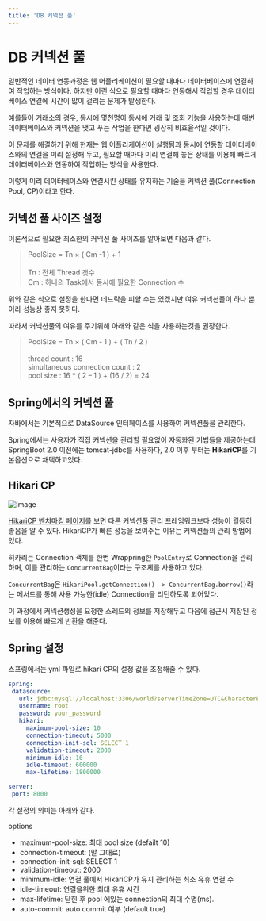 ```yaml
---
title: 'DB 커넥션 풀'
---
```

# DB 커넥션 풀

일반적인 데이터 연동과정은 웹 어플리케이션이 필요할 때마다 데이터베이스에 연결하여 작업하는 방식이다. 하지만 이런 식으로 필요할 때마다 연동해서 작업할 경우 데이터베이스 연결에 시간이 많이 걸리는 문제가 발생한다.

예를들어 거래소의 경우, 동시에 몇천명이 동시에 거래 및 조회 기능을 사용하는데 매번 데이터베이스와 커넥션을 맺고 푸는 작업을 한다면 굉장히 비효율적일 것이다.

이 문제를 해결하기 위해 현재는 웹 어플리케이션이 실행됨과 동시에 연동할 데이터베이스와의 연결을 미리 설정해 두고, 필요할 때마다 미리 연결해 놓은 상태를 이용해 빠르게 데이터베이스와 연동하여 작업하는 방식을 사용한다.

이렇게 미리 데이터베이스와 연결시킨 상태를 유지하는 기술을 커넥션 풀(Connection Pool, CP)이라고 한다.

## 커넥션 풀 사이즈 설정

이론적으로 필요한 최소한의 커넥션 풀 사이즈를 알아보면 다음과 같다.

> PoolSize = Tn × ( Cm -1 ) + 1 <br><br> Tn : 전체 Thread 갯수 <br> Cm : 하나의 Task에서 동시에 필요한 Connection 수

위와 같은 식으로 설정을 한다면 데드락을 피할 수는 있겠지만 여유 커넥션풀이 하나 뿐이라 성능상 좋지 못하다.

따라서 커넥션풀의 여유를 주기위해 아래와 같은 식을 사용하는것을 권장한다.

> PoolSize = Tn × ( Cm - 1 ) + ( Tn / 2 ) <br><br> thread count : 16 <br> simultaneous connection count : 2 <br> pool size : 16 * ( 2 – 1 ) + (16 / 2) = 24

## Spring에서의 커넥션 풀

자바에서는 기본적으로 DataSource 인터페이스를 사용하여 커넥션풀을 관리한다.

Spring에서는 사용자가 직접 커넥션을 관리할 필요없이 자동화된 기법들을 제공하는데 SpringBoot 2.0 이전에는 tomcat-jdbc를 사용하다, 2.0 이후 부터는 **HikariCP**를 기본옵션으로 채택하고있다.

## Hikari CP

![image](https://user-images.githubusercontent.com/81006587/230904793-ca2415c1-8dc6-425e-9fab-5e8975c7e591.png)

[HikariCP 벤치마킹 페이지](https://github.com/brettwooldridge/HikariCP-benchmark)를 보면 다른 커넥션풀 관리 프레임워크보다 성능이 월등히 좋음을 알 수 있다. HikariCP가 빠른 성능을 보여주는 이유는 커넥션풀의 관리 방법에 있다.

히카리는 Connection 객체를 한번 Wrappring한 `PoolEntry`로 Connection을 관리하며, 이를 관리하는 `ConcurrentBag`이라는 구조체를 사용하고 있다.

`ConcurrentBag`은 `HikariPool.getConnection() -> ConcurrentBag.borrow()`라는 메서드를 통해 사용 가능한(idle) Connection을 리턴하도록 되어있다.

이 과정에서 커넥션생성을 요청한 스레드의 정보를 저장해두고 다음에 접근시 저장된 정보를 이용해 빠르게 반환을 해준다.

## Spring 설정

스프링에서는 yml 파일로 hikari CP의 설정 값을 조정해줄 수 있다.

```yml
spring:
 datasource:
   url: jdbc:mysql://localhost:3306/world?serverTimeZone=UTC&CharacterEncoding=UTF-8
   username: root
   password: your_password
   hikari:
     maximum-pool-size: 10
     connection-timeout: 5000
     connection-init-sql: SELECT 1
     validation-timeout: 2000
     minimum-idle: 10
     idle-timeout: 600000
     max-lifetime: 1800000

server:
 port: 8000
```

각 설정의 의미는 아래와 같다.

options
- maximum-pool-size: 최대 pool size (defailt 10)
- connection-timeout: (말 그대로)
- connection-init-sql: SELECT 1
- validation-timeout: 2000
- minimum-idle: 연결 풀에서 HikariCP가 유지 관리하는 최소 유휴 연결 수
- idle-timeout: 연결을위한 최대 유휴 시간
- max-lifetime: 닫힌 후 pool 에있는 connection의 최대 수명(ms).
- auto-commit: auto commit 여부 (default true)